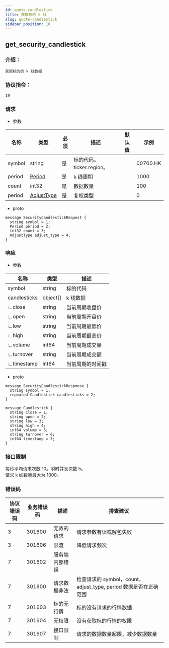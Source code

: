 ```yaml
---
id: quote_candlestick
title: 获取标的 k 线
slug: quote-candlestick
sidebar_position: 10
---
```


## get_security_candlestick

### 介绍：
    获取标的的 k 线数据
### 协议指令：
    19
### 请求
* 参数

| 名称 | 类型   | 必须  | 描述      |  默认值  |  示例   |
|-------|-------|-----|---------|-----|----|
| symbol | string   | 是  | 标的代码。ticker.region。  | | 00700.HK|
| period | [Period](../quote-object#Period) | 是 | k 线周期 | | 1000|
| count | int32 | 是 | 数据数量 | | 100|
| period | [AdjustType](../quote-object#AdjustType) | 是 | 复权类型 | | 0|

* proto
```
message SecurityCandlestickRequest {
  string symbol = 1;
  Period period = 2;
  int32 count = 3;
  AdjustType adjust_type = 4;
}
```
### 响应
* 参数

| 名称 | 类型   | 描述  | 
|-------|-------|-----|
|symbol|string| 标的代码 |
|candlesticks|object[]|k 线数据 |
|∟close|string| 当前周期收盘价 |
|∟open|string| 当前周期开盘价 |
|∟low|string| 当前周期最低价 |
|∟high|string| 当前周期最高价 |
|∟volume|int64| 当前周期成交量 |
|∟turnover|string| 当前周期成交额 |
|∟timestamp|int64| 当前周期的时间戳 |

* proto
```
message SecurityCandlestickResponse {
  string symbol = 1;
  repeated Candlestick candlesticks = 2;
}

message Candlestick {
  string close = 1;
  string open = 2;
  string low = 3;
  string high = 4;
  int64 volume = 5;
  string turnover = 6;
  int64 timestamp = 7;
}
```
### 接口限制
每秒平均请求次数 10。瞬时并发次数 5。    
请求 k 线数量最大为 1000。

### 错误码

| 协议错误码 | 业务错误码   | 描述  | 排查建议 |
|-------|-------|-----|----|
|3 | 301600| 无效的请求 | 请求参数有误或解包失败 |
|3 | 301606| 限流 | 降低请求频次 |
|7 | 301602| 服务端内部错误 ||
|7 | 301600| 请求数据非法 | 检查请求的 symbol，count，adjust_type, period 数据是否在正确范围 |
|7 | 301603| 标的无行情 | 标的没有请求的行情数据 |
|7 | 301604| 无权限 | 没有获取标的行情的权限 |
|7 | 301607| 接口限制 | 请求的数据数量超限，减少数据数量 |


